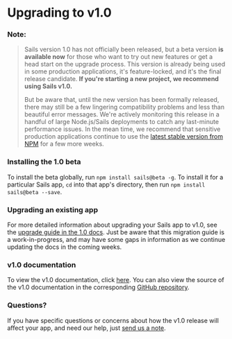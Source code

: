 # Upgrading to v1.0

### Note:
> Sails version 1.0 has not officially been released, but a beta version **is available now** for those who want to try out new features or get a head start on the upgrade process. This version is already being used in some production applications, it's feature-locked, and it's the final release candidate.  **If you're starting a new project, we recommend using Sails v1.0.**
>
> But be aware that, until the new version has been formally released, there may still be a few lingering compatibility problems and less than beautiful error messages.  We're actively monitoring this release in a handful of large Node.js/Sails deployments to catch any last-minute performance issues.  In the mean time, we recommend that sensitive production applications continue to use the [latest stable version from NPM](https://www.npmjs.com/package/sails) for a few more weeks.

### Installing the 1.0 beta

To install the beta globally, run `npm install sails@beta -g`. To install it for a particular Sails app, `cd` into that app's directory, then run `npm install sails@beta --save`.

### Upgrading an existing app

For more detailed information about upgrading your Sails app to v1.0, see the [upgrade guide in the 1.0 docs](https://github.com/balderdashy/sails-docs/blob/1.0/upgrading/To1.0.md). Just be aware that this migration guide is a work-in-progress, and may have some gaps in information as we continue updating the docs in the coming weeks.

### v1.0 documentation

To view the v1.0 documentation, click [here](https://next.sailsjs.com). You can also view the source of the v1.0 documentation in the corresponding [GitHub repository](https://github.com/balderdashy/sails-docs/tree/1.0).

### Questions?
If you have specific questions or concerns about how the v1.0 release will affect your app, and need our help, just [send us a note](http://sailsjs.com/contact).

<docmeta name="displayName" value="To v.1.0">
<docmeta name="version" value="1.0.0">
